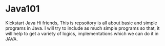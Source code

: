 # Java101
Kickstart Java
Hi friends,
This is repsoitory is all about basic and simple programs in Java. I will try to include as much simple programs so that, 
it will help to get a variety of logics, implementations which we can do it in JAVA.
